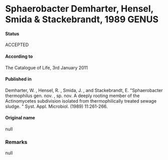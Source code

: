 Sphaerobacter Demharter, Hensel, Smida & Stackebrandt, 1989 GENUS
=======

#### Status
ACCEPTED

#### According to
The Catalogue of Life, 3rd January 2011

#### Published in
Demharter, W. , Hensel, R. , Smida, J. , and Stackebrandt, E. "Sphaerobacter thermophilus gen. nov. , sp. nov. A deeply rooting member of the Actinomycetes subdivision isolated from thermophilically treated sewage sludge. " Syst. Appl. Microbiol. (1989) 11:261-266.

#### Original name
null

### Remarks
null